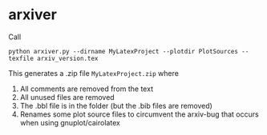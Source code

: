 # arxiver

Call
```
python arxiver.py --dirname MyLatexProject --plotdir PlotSources --texfile arxiv_version.tex
```

This generates a .zip file `MyLatexProject.zip` where
1. All comments are removed from the text
2. All unused files are removed
3. The .bbl file is in the folder (but the .bib files are removed)
4. Renames some plot source files to circumvent the arxiv-bug that occurs when using gnuplot/cairolatex
